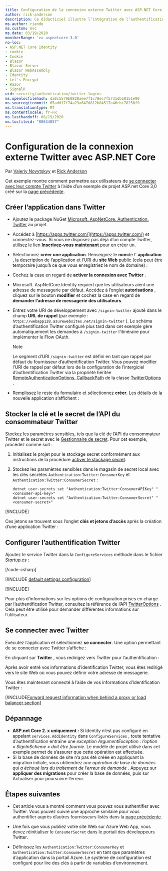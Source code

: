 ```yaml
---
title: Configuration de la connexion externe Twitter avec ASP.NET Core
author: rick-anderson
description: Ce didacticiel illustre l’intégration de l’authentification utilisateur de compte Twitter dans une application ASP.NET Core existante.
ms.author: riande
ms.custom: mvc
ms.date: 03/19/2020
monikerRange: '>= aspnetcore-3.0'
no-loc:
- ASP.NET Core Identity
- cookie
- Cookie
- Blazor
- Blazor Server
- Blazor WebAssembly
- Identity
- Let's Encrypt
- Razor
- SignalR
uid: security/authentication/twitter-logins
ms.openlocfilehash: da0c5579b0828aee7f1c78ec7f5731db50151e90
ms.sourcegitcommit: 65add17f74a29a647d812b04517e46cbc78258f9
ms.translationtype: MT
ms.contentlocale: fr-FR
ms.lasthandoff: 08/19/2020
ms.locfileid: "88634057"
---
```

# <a name="twitter-external-sign-in-setup-with-aspnet-core"></a>Configuration de la connexion externe Twitter avec ASP.NET Core

Par [Valeriy Novytskyy](https://github.com/01binary) et [Rick Anderson](https://twitter.com/RickAndMSFT)

Cet exemple montre comment permettre aux utilisateurs de [se connecter avec leur compte Twitter](https://dev.twitter.com/web/sign-in/desktop-browser) à l’aide d’un exemple de projet ASP.net Core 3,0 créé sur la [page précédente](xref:security/authentication/social/index).

## <a name="create-the-app-in-twitter"></a>Créer l’application dans Twitter

* Ajoutez le package NuGet [Microsoft. AspNetCore. Authentication. Twitter](https://www.nuget.org/packages/Microsoft.AspNetCore.Authentication.Twitter/3.0.0) au projet.

* Accédez à [https://apps.twitter.com/](https://apps.twitter.com/) et connectez-vous. Si vous ne disposez pas déjà d’un compte Twitter, utilisez le lien **[Inscrivez-vous maintenant](https://twitter.com/signup)** pour en créer un.

* Sélectionnez **créer une application**. Renseignez le **nom**de l' **application** , la description de l’application et l’URI du **site Web** public (cela peut être temporaire jusqu’à ce que vous enregistriez le nom de domaine) :

* Cochez la case en regard de **activer la connexion avec Twitter** .

* Microsoft. AspNetCore.Identity requiert que les utilisateurs aient une adresse de messagerie par défaut. Accédez à l’onglet **autorisations** , cliquez sur le bouton **modifier** et cochez la case en regard de **demander l’adresse de messagerie des utilisateurs**.

* Entrez votre URI de développement avec `/signin-twitter` ajouté dans le champ **URL de rappel** (par exemple : `https://webapp128.azurewebsites.net/signin-twitter` ). Le schéma d’authentification Twitter configuré plus tard dans cet exemple gère automatiquement les demandes à `/signin-twitter` l’itinéraire pour implémenter le Flow OAuth.

  > [!NOTE]
  > Le segment d’URI `/signin-twitter` est défini en tant que rappel par défaut du fournisseur d’authentification Twitter. Vous pouvez modifier l’URI de rappel par défaut lors de la configuration de l’intergiciel d’authentification Twitter via la propriété héritée [RemoteAuthenticationOptions. CallbackPath](/dotnet/api/microsoft.aspnetcore.authentication.remoteauthenticationoptions.callbackpath) de la classe [TwitterOptions](/dotnet/api/microsoft.aspnetcore.authentication.twitter.twitteroptions) .

* Remplissez le reste du formulaire et sélectionnez **créer**. Les détails de la nouvelle application s’affichent :

## <a name="store-the-twitter-consumer-api-key-and-secret"></a>Stocker la clé et le secret de l’API du consommateur Twitter

Stockez les paramètres sensibles, tels que la clé de l’API du consommateur Twitter et le secret avec le [Gestionnaire de secret](xref:security/app-secrets). Pour cet exemple, procédez comme suit :

1. Initialisez le projet pour le stockage secret conformément aux instructions de la procédure [activer le stockage secret](xref:security/app-secrets#enable-secret-storage).
1. Stockez les paramètres sensibles dans le magasin de secret local avec les clés secrètes `Authentication:Twitter:ConsumerKey` et `Authentication:Twitter:ConsumerSecret` :

    ```dotnetcli
    dotnet user-secrets set "Authentication:Twitter:ConsumerAPIKey" "<consumer-api-key>"
    dotnet user-secrets set "Authentication:Twitter:ConsumerSecret" "<consumer-secret>"
    ```

[!INCLUDE[](~/includes/environmentVarableColon.md)]

Ces jetons se trouvent sous l’onglet **clés et jetons d’accès** après la création d’une application Twitter :

## <a name="configure-twitter-authentication"></a>Configurer l’authentification Twitter

Ajoutez le service Twitter dans la `ConfigureServices` méthode dans le fichier *Startup.cs* :

[!code-csharp[](~/security/authentication/social/social-code/3.x/StartupTwitter3x.cs?name=snippet&highlight=10-15)]

[!INCLUDE [default settings configuration](includes/default-settings.md)]

[!INCLUDE[](includes/chain-auth-providers.md)]

Pour plus d’informations sur les options de configuration prises en charge par l’authentification Twitter, consultez la référence de l’API [TwitterOptions](/dotnet/api/microsoft.aspnetcore.builder.twitteroptions) . Cela peut être utilisé pour demander différentes informations sur l’utilisateur.

## <a name="sign-in-with-twitter"></a>Se connecter avec Twitter

Exécutez l’application et sélectionnez **se connecter**. Une option permettant de se connecter avec Twitter s’affiche :

En cliquant sur **Twitter** , vous redirigez vers Twitter pour l’authentification :

Après avoir entré vos informations d’identification Twitter, vous êtes redirigé vers le site Web où vous pouvez définir votre adresse de messagerie.

Vous êtes maintenant connecté à l’aide de vos informations d’identification Twitter :

[!INCLUDE[Forward request information when behind a proxy or load balancer section](includes/forwarded-headers-middleware.md)]

<!-- 
### React to cancel Authorize External sign-in
Twitter doesn't support AccessDeniedPath
Rather in the twitter setup, you can provide an External sign-in homepage. The external sign-in homepage doesn't support localhost. Tested with https://cors3.azurewebsites.net/ and that works.
-->

## <a name="troubleshooting"></a>Dépannage

* **ASP.net Core 2. x uniquement :** Si Identity n’est pas configuré en appelant `services.AddIdentity` dans `ConfigureServices` , toute tentative d’authentification entraîne une *exception ArgumentException : l’option « SignInScheme » doit être fournie*. Le modèle de projet utilisé dans cet exemple permet de s’assurer que cette opération est effectuée.
* Si la base de données de site n’a pas été créée en appliquant la migration initiale, vous obtiendrez *une opération de base de données qui a échoué lors du traitement de l’erreur de demande* . Appuyez sur **appliquer des migrations** pour créer la base de données, puis sur Actualiser pour poursuivre l’erreur.

## <a name="next-steps"></a>Étapes suivantes

* Cet article vous a montré comment vous pouvez vous authentifier avec Twitter. Vous pouvez suivre une approche similaire pour vous authentifier auprès d’autres fournisseurs listés dans la [page précédente](xref:security/authentication/social/index).

* Une fois que vous publiez votre site Web sur Azure Web App, vous devez réinitialiser le `ConsumerSecret` dans le portail des développeurs Twitter.

* Définissez les `Authentication:Twitter:ConsumerKey` et `Authentication:Twitter:ConsumerSecret` en tant que paramètres d’application dans la portail Azure. Le système de configuration est configuré pour lire des clés à partir de variables d’environnement.
